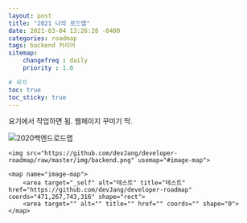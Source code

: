 ```yaml
---
layout: post
title: "2021 나의 로드맵"
date: 2021-03-04 13:26:28 -0400
categories: roadmap
tags: backend 커리어
sitemap:
    changefreq : daily
    priority : 1.0

# 목차
toc: true  
toc_sticky: true 
---
```

<!--https://www.image-map.net/ --> 요기에서 작업하면 됨. 웹페이지 꾸미기 딱.
![2020백엔드로드맵](https://github.com/devJang/developer-roadmap/raw/master/img/backend.png)
```
<img src="https://github.com/devJang/developer-roadmap/raw/master/img/backend.png" usemap="#image-map">

<map name="image-map">
    <area target="_self" alt="테스트" title="테스트" href="https://github.com/devJang/developer-roadmap" coords="471,267,743,316" shape="rect">
    <area target="" alt="" title="" href="" coords="" shape="0">
</map>
```
